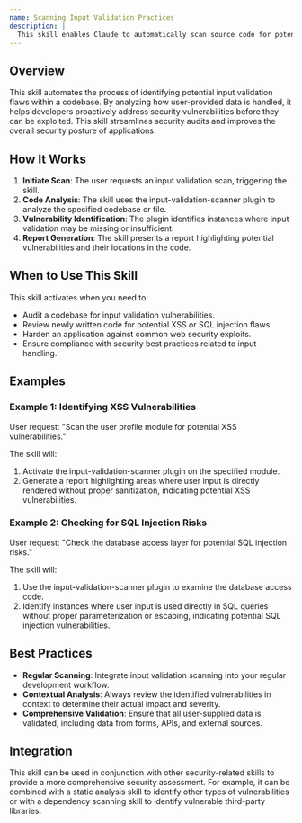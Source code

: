 ```yaml
---
name: Scanning Input Validation Practices
description: |
  This skill enables Claude to automatically scan source code for potential input validation vulnerabilities. It identifies areas where user-supplied data is not properly sanitized or validated before being used in operations, which could lead to security exploits like SQL injection, cross-site scripting (XSS), or command injection. Use this skill when the user asks to "scan for input validation issues", "check input sanitization", "find potential XSS vulnerabilities", or similar requests related to securing user input. It is particularly useful during code reviews, security audits, and when hardening applications against common web vulnerabilities. The skill leverages the input-validation-scanner plugin to perform the analysis.
---
```


## Overview

This skill automates the process of identifying potential input validation flaws within a codebase. By analyzing how user-provided data is handled, it helps developers proactively address security vulnerabilities before they can be exploited. This skill streamlines security audits and improves the overall security posture of applications.

## How It Works

1. **Initiate Scan**: The user requests an input validation scan, triggering the skill.
2. **Code Analysis**: The skill uses the input-validation-scanner plugin to analyze the specified codebase or file.
3. **Vulnerability Identification**: The plugin identifies instances where input validation may be missing or insufficient.
4. **Report Generation**: The skill presents a report highlighting potential vulnerabilities and their locations in the code.

## When to Use This Skill

This skill activates when you need to:
- Audit a codebase for input validation vulnerabilities.
- Review newly written code for potential XSS or SQL injection flaws.
- Harden an application against common web security exploits.
- Ensure compliance with security best practices related to input handling.

## Examples

### Example 1: Identifying XSS Vulnerabilities

User request: "Scan the user profile module for potential XSS vulnerabilities."

The skill will:
1. Activate the input-validation-scanner plugin on the specified module.
2. Generate a report highlighting areas where user input is directly rendered without proper sanitization, indicating potential XSS vulnerabilities.

### Example 2: Checking for SQL Injection Risks

User request: "Check the database access layer for potential SQL injection risks."

The skill will:
1. Use the input-validation-scanner plugin to examine the database access code.
2. Identify instances where user input is used directly in SQL queries without proper parameterization or escaping, indicating potential SQL injection vulnerabilities.

## Best Practices

- **Regular Scanning**: Integrate input validation scanning into your regular development workflow.
- **Contextual Analysis**: Always review the identified vulnerabilities in context to determine their actual impact and severity.
- **Comprehensive Validation**: Ensure that all user-supplied data is validated, including data from forms, APIs, and external sources.

## Integration

This skill can be used in conjunction with other security-related skills to provide a more comprehensive security assessment. For example, it can be combined with a static analysis skill to identify other types of vulnerabilities or with a dependency scanning skill to identify vulnerable third-party libraries.